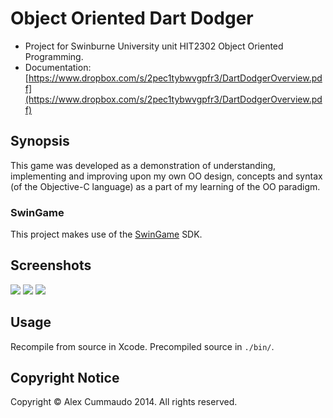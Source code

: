 #  Object Oriented Dart Dodger

- Project for Swinburne University unit HIT2302 Object Oriented Programming.
- Documentation: [https://www.dropbox.com/s/2pec1tybwvgpfr3/DartDodgerOverview.pdf](https://www.dropbox.com/s/2pec1tybwvgpfr3/DartDodgerOverview.pdf)

## Synopsis

This game was developed as a demonstration of understanding, implementing and improving upon my own OO design, concepts and syntax (of the Objective-C language) as a part of my learning of the OO paradigm.

### SwinGame

This project makes use of the [SwinGame](http://swingame.com/) SDK.

## Screenshots

![](http://i.imgur.com/07vJDl4.png)
![](http://i.imgur.com/ICcormO.png)
![](http://i.imgur.com/7zQmCLO.png)


## Usage

Recompile from source in Xcode. Precompiled source in `./bin/`.

## Copyright Notice

Copyright &copy; Alex Cummaudo 2014. All rights reserved.